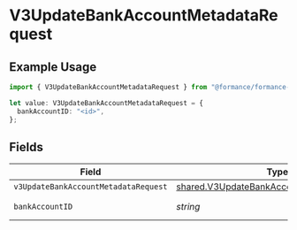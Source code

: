 # V3UpdateBankAccountMetadataRequest

## Example Usage

```typescript
import { V3UpdateBankAccountMetadataRequest } from "@formance/formance-sdk/sdk/models/operations";

let value: V3UpdateBankAccountMetadataRequest = {
  bankAccountID: "<id>",
};
```

## Fields

| Field                                                                                                         | Type                                                                                                          | Required                                                                                                      | Description                                                                                                   |
| ------------------------------------------------------------------------------------------------------------- | ------------------------------------------------------------------------------------------------------------- | ------------------------------------------------------------------------------------------------------------- | ------------------------------------------------------------------------------------------------------------- |
| `v3UpdateBankAccountMetadataRequest`                                                                          | [shared.V3UpdateBankAccountMetadataRequest](../../../sdk/models/shared/v3updatebankaccountmetadatarequest.md) | :heavy_minus_sign:                                                                                            | N/A                                                                                                           |
| `bankAccountID`                                                                                               | *string*                                                                                                      | :heavy_check_mark:                                                                                            | The bank account ID                                                                                           |